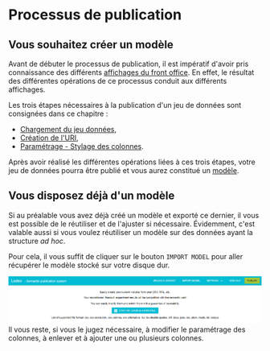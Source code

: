 # Processus de publication

## Vous souhaitez créer un modèle

Avant de débuter le processus de publication, il est impératif d'avoir pris connaissance des différents [affichages du front office](/AffichagesFrontOffice/README.md). En effet, le résultat des différentes opérations de ce processus conduit aux différents affichages.

Les trois étapes nécessaires à la publication d'un jeu de données sont consignées dans ce chapitre :

* [Chargement du jeu données](/ProcessusPublication/ChargementJeu/README.md),
* [Création de l'URI](/ProcessusPublication/CreationURI/README.md),
* [Paramétrage - Stylage des colonnes](/ProcessusPublication/ParametageStylageDesColonnes/README.md).

Après avoir réalisé les différentes opérations liées à ces trois étapes, votre jeu de données pourra être publié et vous aurez constitué un [modèle](/Administration/Modèle/README.md).

## Vous disposez déjà d'un modèle

Si au préalable vous avez déjà créé un modèle et exporté ce dernier, il vous est possible de le réutiliser et de l'ajuster si nécessaire. Évidemment, c'est valable aussi si vous voulez réutiliser un modèle sur des données ayant la structure _ad hoc_.

Pour cela, il vous suffit de cliquer sur le bouton `IMPORT MODEL` pour aller récupérer le modèle stocké sur votre disque dur.

![Écran d&apos;administration avant chargement des données](/assets/parametre7.png)  
Il vous reste, si vous le jugez nécessaire, à modifier le paramétrage des colonnes, à enlever et à ajouter une ou plusieurs colonnes.

